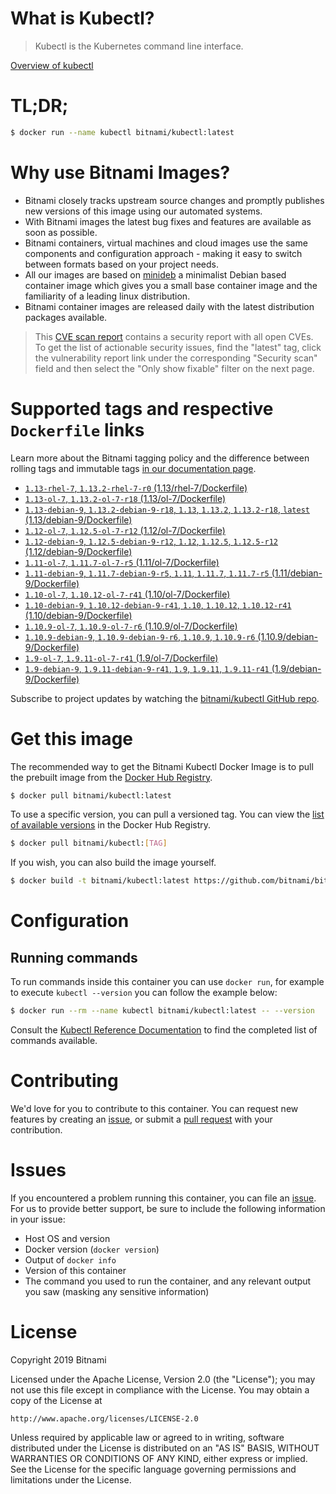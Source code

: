 
# What is Kubectl?

> Kubectl is the Kubernetes command line interface.

[Overview of kubectl](https://kubernetes.io/docs/reference/kubectl/overview/)

# TL;DR;

```bash
$ docker run --name kubectl bitnami/kubectl:latest
```

# Why use Bitnami Images?

* Bitnami closely tracks upstream source changes and promptly publishes new versions of this image using our automated systems.
* With Bitnami images the latest bug fixes and features are available as soon as possible.
* Bitnami containers, virtual machines and cloud images use the same components and configuration approach - making it easy to switch between formats based on your project needs.
* All our images are based on [minideb](https://github.com/bitnami/minideb) a minimalist Debian based container image which gives you a small base container image and the familiarity of a leading linux distribution.
* Bitnami container images are released daily with the latest distribution packages available.


> This [CVE scan report](https://quay.io/repository/bitnami/kubectl?tab=tags) contains a security report with all open CVEs. To get the list of actionable security issues, find the "latest" tag, click the vulnerability report link under the corresponding "Security scan" field and then select the "Only show fixable" filter on the next page.

# Supported tags and respective `Dockerfile` links

Learn more about the Bitnami tagging policy and the difference between rolling tags and immutable tags [in our documentation page](https://docs.bitnami.com/containers/how-to/understand-rolling-tags-containers/).


* [`1.13-rhel-7`, `1.13.2-rhel-7-r0` (1.13/rhel-7/Dockerfile)](https://github.com/bitnami/bitnami-docker-kubectl/blob/1.13.2-rhel-7-r0/1.13/rhel-7/Dockerfile)
* [`1.13-ol-7`, `1.13.2-ol-7-r18` (1.13/ol-7/Dockerfile)](https://github.com/bitnami/bitnami-docker-kubectl/blob/1.13.2-ol-7-r18/1.13/ol-7/Dockerfile)
* [`1.13-debian-9`, `1.13.2-debian-9-r18`, `1.13`, `1.13.2`, `1.13.2-r18`, `latest` (1.13/debian-9/Dockerfile)](https://github.com/bitnami/bitnami-docker-kubectl/blob/1.13.2-debian-9-r18/1.13/debian-9/Dockerfile)
* [`1.12-ol-7`, `1.12.5-ol-7-r12` (1.12/ol-7/Dockerfile)](https://github.com/bitnami/bitnami-docker-kubectl/blob/1.12.5-ol-7-r12/1.12/ol-7/Dockerfile)
* [`1.12-debian-9`, `1.12.5-debian-9-r12`, `1.12`, `1.12.5`, `1.12.5-r12` (1.12/debian-9/Dockerfile)](https://github.com/bitnami/bitnami-docker-kubectl/blob/1.12.5-debian-9-r12/1.12/debian-9/Dockerfile)
* [`1.11-ol-7`, `1.11.7-ol-7-r5` (1.11/ol-7/Dockerfile)](https://github.com/bitnami/bitnami-docker-kubectl/blob/1.11.7-ol-7-r5/1.11/ol-7/Dockerfile)
* [`1.11-debian-9`, `1.11.7-debian-9-r5`, `1.11`, `1.11.7`, `1.11.7-r5` (1.11/debian-9/Dockerfile)](https://github.com/bitnami/bitnami-docker-kubectl/blob/1.11.7-debian-9-r5/1.11/debian-9/Dockerfile)
* [`1.10-ol-7`, `1.10.12-ol-7-r41` (1.10/ol-7/Dockerfile)](https://github.com/bitnami/bitnami-docker-kubectl/blob/1.10.12-ol-7-r41/1.10/ol-7/Dockerfile)
* [`1.10-debian-9`, `1.10.12-debian-9-r41`, `1.10`, `1.10.12`, `1.10.12-r41` (1.10/debian-9/Dockerfile)](https://github.com/bitnami/bitnami-docker-kubectl/blob/1.10.12-debian-9-r41/1.10/debian-9/Dockerfile)
* [`1.10.9-ol-7`, `1.10.9-ol-7-r6` (1.10.9/ol-7/Dockerfile)](https://github.com/bitnami/bitnami-docker-kubectl/blob/1.10.9-ol-7-r6/1.10.9/ol-7/Dockerfile)
* [`1.10.9-debian-9`, `1.10.9-debian-9-r6`, `1.10.9`, `1.10.9-r6` (1.10.9/debian-9/Dockerfile)](https://github.com/bitnami/bitnami-docker-kubectl/blob/1.10.9-debian-9-r6/1.10.9/debian-9/Dockerfile)
* [`1.9-ol-7`, `1.9.11-ol-7-r41` (1.9/ol-7/Dockerfile)](https://github.com/bitnami/bitnami-docker-kubectl/blob/1.9.11-ol-7-r41/1.9/ol-7/Dockerfile)
* [`1.9-debian-9`, `1.9.11-debian-9-r41`, `1.9`, `1.9.11`, `1.9.11-r41` (1.9/debian-9/Dockerfile)](https://github.com/bitnami/bitnami-docker-kubectl/blob/1.9.11-debian-9-r41/1.9/debian-9/Dockerfile)

Subscribe to project updates by watching the [bitnami/kubectl GitHub repo](https://github.com/bitnami/bitnami-docker-kubectl).

# Get this image

The recommended way to get the Bitnami Kubectl Docker Image is to pull the prebuilt image from the [Docker Hub Registry](https://hub.docker.com/r/bitnami/kubectl).

```bash
$ docker pull bitnami/kubectl:latest
```

To use a specific version, you can pull a versioned tag. You can view the [list of available versions](https://hub.docker.com/r/bitnami/kubectl/tags/) in the Docker Hub Registry.

```bash
$ docker pull bitnami/kubectl:[TAG]
```

If you wish, you can also build the image yourself.

```bash
$ docker build -t bitnami/kubectl:latest https://github.com/bitnami/bitnami-docker-kubectl.git
```

# Configuration

## Running commands

To run commands inside this container you can use `docker run`, for example to execute `kubectl --version` you can follow the example below:

```bash
$ docker run --rm --name kubectl bitnami/kubectl:latest -- --version
```

Consult the [Kubectl Reference Documentation](https://kubernetes.io/docs/reference/generated/kubectl/kubectl-commands) to find the completed list of commands available.

# Contributing

We'd love for you to contribute to this container. You can request new features by creating an [issue](https://github.com/bitnami/bitnami-docker-kubectl/issues), or submit a [pull request](https://github.com/bitnami/bitnami-docker-kubectl/pulls) with your contribution.

# Issues

If you encountered a problem running this container, you can file an [issue](https://github.com/bitnami/bitnami-docker-kubectl/issues). For us to provide better support, be sure to include the following information in your issue:

- Host OS and version
- Docker version (`docker version`)
- Output of `docker info`
- Version of this container
- The command you used to run the container, and any relevant output you saw (masking any sensitive information)

# License

Copyright 2019 Bitnami

Licensed under the Apache License, Version 2.0 (the "License");
you may not use this file except in compliance with the License.
You may obtain a copy of the License at

    http://www.apache.org/licenses/LICENSE-2.0

Unless required by applicable law or agreed to in writing, software
distributed under the License is distributed on an "AS IS" BASIS,
WITHOUT WARRANTIES OR CONDITIONS OF ANY KIND, either express or implied.
See the License for the specific language governing permissions and
limitations under the License.

